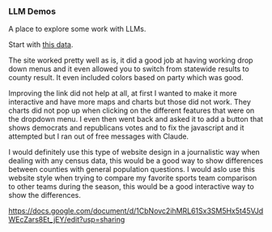 ### LLM Demos

A place to explore some work with LLMs.

Start with [this data](https://raw.githubusercontent.com/dwillis/jour405/refs/heads/main/data/md_pres_county.csv).

The site worked pretty well as is, it did a good job at having working drop down menus and it even allowed you to switch from statewide results to county result. It even included colors based on party which was good. 

Improving the link did not help at all, at first I wanted to make it more interactive and have more maps and charts but those did not work. They charts did not pop up when clicking on the different features that were on the dropdown menu. I even then went back and asked it to add a button that shows democrats and republicans votes and to fix the javascript and it attempted but I ran out of free messages with Claude.  

I would definitely use this type of website design in a journalistic way when dealing with any census data, this would be a good way to show differences between counties with general population questions. I would aslo use this website style when trying to compare my favorite sports team comparison to other teams during the season, this would be a good interactive way to show the differences. 

https://docs.google.com/document/d/1CbNovc2ihMRL61Sx3SM5Hx5t45VJdWEcZars8Et_jEY/edit?usp=sharing

